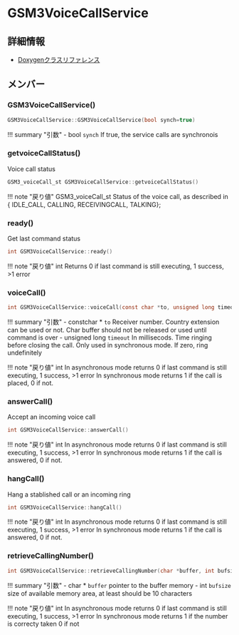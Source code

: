 # GSM3VoiceCallService



## 詳細情報

- [Doxygenクラスリファレンス](https://lang-ship.com/reference/Arduino/1.8.9/class_g_s_m3_voice_call_service.html)

## メンバー

### GSM3VoiceCallService()



```c
GSM3VoiceCallService::GSM3VoiceCallService(bool synch=true)
```

!!! summary "引数"
	- bool `synch` If true, the service calls are synchronois 



### getvoiceCallStatus()


Voice call status 

```c
GSM3_voiceCall_st GSM3VoiceCallService::getvoiceCallStatus()
```

!!! note "戻り値"
	GSM3_voiceCall_st Status of the voice call, as described in  { IDLE_CALL, CALLING, RECEIVINGCALL, TALKING}; 



### ready()


Get last command status 

```c
int GSM3VoiceCallService::ready()
```

!!! note "戻り値"
	int Returns 0 if last command is still executing, 1 success, >1 error 



### voiceCall()



```c
int GSM3VoiceCallService::voiceCall(const char *to, unsigned long timeout=30000)
```

!!! summary "引数"
	- constchar * `to` Receiver number. Country extension can be used or not. Char buffer should not be released or used until command is over 
	- unsigned long `timeout` In millisecods. Time ringing before closing the call. Only used in synchronous mode. If zero, ring undefinitely 

!!! note "戻り値"
	int In asynchronous mode returns 0 if last command is still executing, 1 success, >1 error In synchronous mode returns 1 if the call is placed, 0 if not. 



### answerCall()


Accept an incoming voice call 

```c
int GSM3VoiceCallService::answerCall()
```

!!! note "戻り値"
	int In asynchronous mode returns 0 if last command is still executing, 1 success, >1 error In synchronous mode returns 1 if the call is answered, 0 if not. 



### hangCall()


Hang a stablished call or an incoming ring 

```c
int GSM3VoiceCallService::hangCall()
```

!!! note "戻り値"
	int In asynchronous mode returns 0 if last command is still executing, 1 success, >1 error In synchronous mode returns 1 if the call is answered, 0 if not. 



### retrieveCallingNumber()



```c
int GSM3VoiceCallService::retrieveCallingNumber(char *buffer, int bufsize)
```

!!! summary "引数"
	- char * `buffer` pointer to the buffer memory 
	- int `bufsize` size of available memory area, at least should be 10 characters 

!!! note "戻り値"
	int In asynchronous mode returns 0 if last command is still executing, 1 success, >1 error In synchronous mode returns 1 if the number is correcty taken 0 if not 



